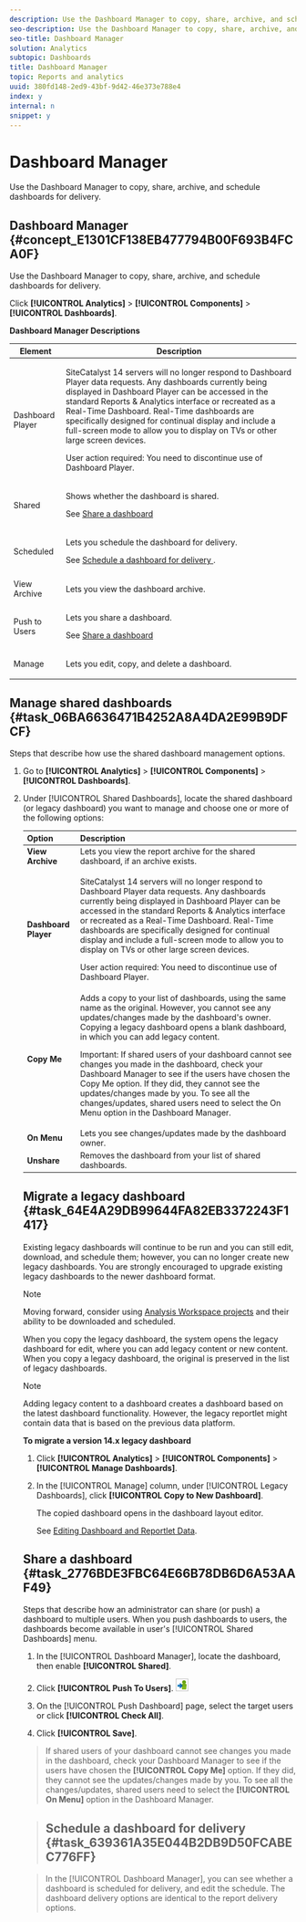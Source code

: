 ```yaml
---
description: Use the Dashboard Manager to copy, share, archive, and schedule dashboards for delivery.
seo-description: Use the Dashboard Manager to copy, share, archive, and schedule dashboards for delivery.
seo-title: Dashboard Manager
solution: Analytics
subtopic: Dashboards
title: Dashboard Manager
topic: Reports and analytics
uuid: 380fd148-2ed9-43bf-9d42-46e373e788e4
index: y
internal: n
snippet: y
---
```


# Dashboard Manager

Use the Dashboard Manager to copy, share, archive, and schedule dashboards for delivery.

## Dashboard Manager {#concept_E1301CF138EB477794B00F693B4FCA0F}

Use the Dashboard Manager to copy, share, archive, and schedule dashboards for delivery. 

Click **[!UICONTROL Analytics]** > **[!UICONTROL Components]** > **[!UICONTROL Dashboards]**. 

<p class="head"> <b>Dashboard Manager Descriptions</b> </p>

<table id="table_EEE9323474DB432EB40EE33E1A85EE50"> 
 <thead> 
  <tr> 
   <th colname="col1" class="entry"> Element </th> 
   <th colname="col2" class="entry"> Description </th> 
  </tr> 
 </thead>
 <tbody> 
  <tr> 
   <td colname="col1"> Dashboard Player </td> 
   <td colname="col2"> <p>SiteCatalyst 14 servers will no longer respond to Dashboard Player data requests. Any dashboards currently being displayed in Dashboard Player can be accessed in the standard Reports &amp; Analytics interface or recreated as a Real-Time Dashboard. Real-Time dashboards are specifically designed for continual display and include a full-screen mode to allow you to display on TVs or other large screen devices. </p> <p>User action required: You need to discontinue use of Dashboard Player. </p> </td> 
  </tr> 
  <tr> 
   <td colname="col1"> Shared </td> 
   <td colname="col2"> <p>Shows whether the dashboard is shared. </p> <p>See <a href="../../analyze/reports-analytics/dashboard-manage.md#task_2776BDE3FBC64E66B78DB6D6A53AAF49" format="dita" scope="local"> Share a dashboard </a> </p> </td> 
  </tr> 
  <tr> 
   <td colname="col1"> Scheduled </td> 
   <td colname="col2"> <p>Lets you schedule the dashboard for delivery. </p> <p>See <a href="../../analyze/reports-analytics/dashboard-manage.md#task_639361A35E044B2DB9D50FCABEC776FF" format="dita" scope="local"> Schedule a dashboard for delivery </a>. </p> </td> 
  </tr> 
  <tr> 
   <td colname="col1"> View Archive </td> 
   <td colname="col2"> <p>Lets you view the dashboard archive. </p> </td> 
  </tr> 
  <tr> 
   <td colname="col1"> Push to Users </td> 
   <td colname="col2"> <p>Lets you share a dashboard. </p> <p>See <a href="../../analyze/reports-analytics/dashboard-manage.md#task_2776BDE3FBC64E66B78DB6D6A53AAF49" format="dita" scope="local"> Share a dashboard </a> </p> </td> 
  </tr> 
  <tr> 
   <td colname="col1"> Manage </td> 
   <td colname="col2"> <p>Lets you edit, copy, and delete a dashboard. </p> </td> 
  </tr> 
 </tbody> 
</table>

## Manage shared dashboards {#task_06BA6636471B4252A8A4DA2E99B9DFCF}

Steps that describe how use the shared dashboard management options.

<!-- 

t_dashboard_copy.xml

 -->

1. Go to **[!UICONTROL Analytics]** > **[!UICONTROL Components]** > **[!UICONTROL Dashboards]**.
1. Under [!UICONTROL Shared Dashboards], locate the shared dashboard (or legacy dashboard) you want to manage and choose one or more of the following options:

    <table id="choicetable_857E0E816D63404683D4E24DC8D7FC69"> 
 <thead class="chhead sthead"> 
  <th class="choptionhd"> Option </th> 
  <th class="chdeschd"> Description </th> 
 </thead> 
 <tr class="chrow strow"> 
  <td class="choption"><strong>View Archive</strong></td> 
  <td class="chdesc stentry"> Lets you view the report archive for the shared dashboard, if an archive exists. </td> 
 </tr> 
 <tr class="chrow strow"> 
  <td class="choption"><strong>Dashboard Player</strong></td> 
  <td class="chdesc stentry"> <p>SiteCatalyst 14 servers will no longer respond to Dashboard Player data requests. Any dashboards currently being displayed in Dashboard Player can be accessed in the standard Reports &amp; Analytics interface or recreated as a Real-Time Dashboard. Real-Time dashboards are specifically designed for continual display and include a full-screen mode to allow you to display on TVs or other large screen devices. </p> <p>User action required: You need to discontinue use of Dashboard Player. </p> </td> 
 </tr> 
 <tr class="chrow strow"> 
  <td class="choption"><strong>Copy Me</strong></td> 
  <td class="chdesc stentry"> Adds a copy to your list of dashboards, using the same name as the original. However, you cannot see any updates/changes made by the dashboard's owner. Copying a legacy dashboard opens a blank dashboard, in which you can add legacy content. <p>Important:  If shared users of your dashboard cannot see changes you made in the dashboard, check your Dashboard Manager to see if the users have chosen the <span class="uicontrol"> Copy Me </span> option. If they did, they cannot see the updates/changes made by you. To see all the changes/updates, shared users need to select the <span class="uicontrol"> On Menu </span> option in the Dashboard Manager. </p> </td> 
 </tr> 
 <tr class="chrow strow"> 
  <td class="choption"><strong>On Menu</strong></td> 
  <td class="chdesc stentry"> Lets you see changes/updates made by the dashboard owner. </td> 
 </tr> 
 <tr class="chrow strow"> 
  <td class="choption"><strong>Unshare</strong></td> 
  <td class="chdesc stentry"> Removes the dashboard from your list of shared dashboards. </td> 
 </tr> 
</table>

## Migrate a legacy dashboard {#task_64E4A29DB99644FA82EB3372243F1417}

Existing legacy dashboards will continue to be run and you can still edit, download, and schedule them; however, you can no longer create new legacy dashboards. You are strongly encouraged to upgrade existing legacy dashboards to the newer dashboard format.

<!-- 

t_dashboard_migrate_legacy.xml

 -->

>[!NOTE]
>
>Moving forward, consider using [Analysis Workspace projects](https://marketing.adobe.com/resources/help/en_US/analytics/analysis-workspace/) and their ability to be downloaded and scheduled.

When you copy the legacy dashboard, the system opens the legacy dashboard for edit, where you can add legacy content or new content. When you copy a legacy dashboard, the original is preserved in the list of legacy dashboards.

>[!NOTE]
>
>Adding legacy content to a dashboard creates a dashboard based on the latest dashboard functionality. However, the legacy reportlet might contain data that is based on the previous data platform.

**To migrate a version 14.x legacy dashboard** 

1. Click **[!UICONTROL Analytics]** > **[!UICONTROL Components]** > **[!UICONTROL Manage Dashboards]**.
1. In the [!UICONTROL Manage] column, under [!UICONTROL Legacy Dashboards], click **[!UICONTROL Copy to New Dashboard]**.

   The copied dashboard opens in the dashboard layout editor.

   See [Editing Dashboard and Reportlet Data](../../analyze/reports-analytics/dashboard.md#task_B460CCD70D9F40FCAC6BBC1C044CC460). 

## Share a dashboard {#task_2776BDE3FBC64E66B78DB6D6A53AAF49}

Steps that describe how an administrator can share (or push) a dashboard to multiple users. When you push dashboards to users, the dashboards become available in user's [!UICONTROL Shared Dashboards] menu.

<!-- 

t_dashboard_share.xml

 -->

1. In the [!UICONTROL Dashboard Manager], locate the dashboard, then enable **[!UICONTROL Shared]**.
1. Click **[!UICONTROL Push To Users]**.  ![](assets/push.png)

1. On the [!UICONTROL Push Dashboard] page, select the target users or click **[!UICONTROL Check All]**.
1. Click **[!UICONTROL Save]**.
>If shared users of your dashboard cannot see changes you made in the dashboard, check your Dashboard Manager to see if the users have chosen the **[!UICONTROL Copy Me]** option. If they did, they cannot see the updates/changes made by you. To see all the changes/updates, shared users need to select the **[!UICONTROL On Menu]** option in the Dashboard Manager. 

>## Schedule a dashboard for delivery {#task_639361A35E044B2DB9D50FCABEC776FF}

>In the [!UICONTROL Dashboard Manager], you can see whether a dashboard is scheduled for delivery, and edit the schedule. The dashboard delivery options are identical to the report delivery options. 

>
><!-- 

t_dashboard_delivery.xml

 -->
>1. Open a dashboard.
>1. Click **[!UICONTROL More]** > **[!UICONTROL Send]**.
>
>   See [Schedule and Distribution](../../analyze/reports-analytics/scheduling.md#concept_4EA333DFC7FD4E9CA086385A3DA10BE9) for more information. 
>

>## Archive a dashboard {#task_3B6AB949F0EC4063A08F80F254992117}

>Steps that describe how to archive any sent dashboard as a PDF file. The system stores the archived file for two years, or until you reach a maximum limit of 4 GB of archived reports, whichever comes first. 

>
><!-- 

t_dashboard_archive.xml

 -->
>1. Open a dashboard.
>1. Click **[!UICONTROL More]** > **[!UICONTROL Send]**.
>1. In the [!UICONTROL Email Report] group, enable **[!UICONTROL Archive]**.
>1. Specify delivery options, then click **[!UICONTROL Send]**.
>
>   You can view archived dashboards in the Dashboard Manager. Alternatively, open a dashboard and click **[!UICONTROL More]** > **[!UICONTROL View Archive]**. 
>
